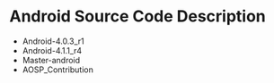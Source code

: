 # Android Source Code Description
* Android-4.0.3_r1
* Android-4.1.1_r4
* Master-android
* AOSP_Contribution
